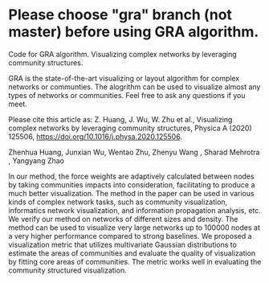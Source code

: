 # Please choose "gra" branch (not master) before using GRA algorithm.

Code for GRA algorithm. Visualizing complex networks by leveraging community structures.

GRA is the state-of-the-art visualizing or layout algorithm for complex networks or communties. The alogrithm can be used to visualize almost any types of networks or communities. Feel free to ask any questions if you meet.

Please cite this article as: Z. Huang, J. Wu, W. Zhu et al., Visualizing complex networks by leveraging community structures, Physica A (2020) 125506, https://doi.org/10.1016/j.physa.2020.125506.

Zhenhua Huang, Junxian Wu, Wentao Zhu, Zhenyu Wang , Sharad Mehrotra , Yangyang Zhao

In our method, the force weights are adaptively calculated between nodes by taking communities impacts into consideration, facilitating to produce a much better visualization.
The method in the paper can be used in various kinds of complex network tasks, such as community visualization, informatics network visualization, and information propagation analysis, etc. We verify our method on networks of different sizes and density.
The method can be used to visualize very large networks up to 100000 nodes at a very higher performance compared to strong baselines.
We proposed a visualization metric that utilizes multivariate Gaussian distributions to estimate the areas of communities and evaluate the quality of visualization by fitting core areas of communities. The metric works well in evaluating the community structured visualization.
